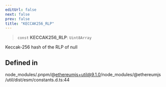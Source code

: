 ```yaml
---
editUrl: false
next: false
prev: false
title: "KECCAK256_RLP"
---
```


> `const` **KECCAK256\_RLP**: `Uint8Array`

Keccak-256 hash of the RLP of null

## Defined in

node\_modules/.pnpm/@ethereumjs+util@9.1.0/node\_modules/@ethereumjs/util/dist/esm/constants.d.ts:44

